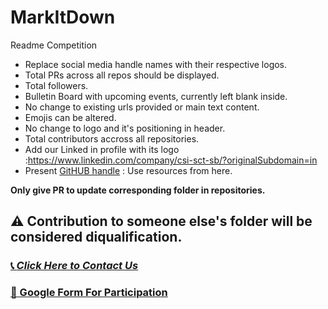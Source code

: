 # MarkItDown
Readme Competition 

- Replace social media handle names with their respective logos.
- Total PRs across all repos should be displayed.
- Total followers.
- Bulletin Board with upcoming events, currently left blank inside.
- No change to existing urls provided or main text content.
- Emojis can be altered.
- No change to logo and it's positioning in header.
- Total contributors accross all repositories.
- Add our Linked in profile with its logo :https://www.linkedin.com/company/csi-sct-sb/?originalSubdomain=in
- Present [GitHUB handle](https://github.com/CSI-SCT-SB/CSI-SCT-SB) : Use resources from here.


**Only give PR to update corresponding folder in repositories.**
## ⚠️ Contribution to someone else's folder will be considered diqualification.

### [📞 *Click Here to Contact Us*](https://chat.whatsapp.com/I3aYaHTC31G8C35zMzRod7)
### [📝 Google Form For Participation]()
